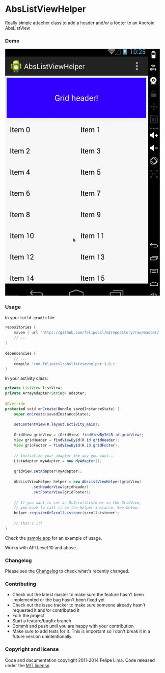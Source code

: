 # AbsListViewHelper

Really simple attacher class to add a header and/or a footer to an Android AbsListView

### Demo

![demo](https://raw.githubusercontent.com/felipecsl/AbsListViewHelper/master/demo.gif)

### Usage

In your ``build.gradle`` file:

```groovy
repositories {
    maven { url 'https://github.com/felipecsl/m2repository/raw/master/' }
    // ...
}

dependencies {
    // ...
    compile 'com.felipecsl:abslistviewhelper:1.0.+'
}
```

In your activity class:

```java
private ListView listView;
private ArrayAdapter<String> adapter;

@Override
protected void onCreate(Bundle savedInstanceState) {
    super.onCreate(savedInstanceState);

    setContentView(R.layout.activity_main);

    GridView gridView = (GridView) findViewById(R.id.gridView);
    View gridHeader = findViewById(R.id.gridHeader);
    View gridFooter = findViewById(R.id.gridFooter);

    // Initialize your adapter the way you want...
    ListAdapter myAdapter = new MyAdapter();

    gridView.setAdapter(myAdapter);

    AbsListViewHelper helper = new AbsListViewHelper(gridView)
            .setHeaderView(gridHeader)
            .setFooterView(gridFooter);

    // If you want to set an OnScrollListener on the GridView,
    // you have to call it on the helper instance. See below:
    helper.registerOnScrollListener(scrollListener);

    // that's it!
}
```

Check the [sample app](https://github.com/felipecsl/AbsListViewHelper/blob/master/app/src/main/java/com/felipecsl/abslistviewhelper/app/MainActivity.java) for an example of usage.

Works with API Level 10 and above.

### Changelog

Please see the [Changelog](https://github.com/felipecsl/AbsListViewHelper/blob/master/CHANGELOG.md) to check what's recently changed.

### Contributing

* Check out the latest master to make sure the feature hasn't been implemented or the bug hasn't been fixed yet
* Check out the issue tracker to make sure someone already hasn't requested it and/or contributed it
* Fork the project
* Start a feature/bugfix branch
* Commit and push until you are happy with your contribution
* Make sure to add tests for it. This is important so I don't break it in a future version unintentionally.

### Copyright and license

Code and documentation copyright 2011-2014 Felipe Lima.
Code released under the [MIT license](https://github.com/felipecsl/QuickReturn/blob/master/LICENSE.txt).
